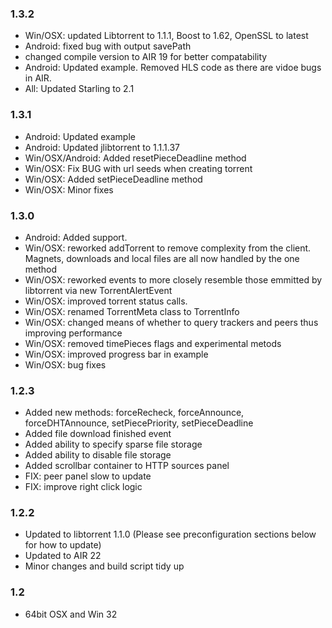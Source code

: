 ### 1.3.2
- Win/OSX: updated Libtorrent to 1.1.1, Boost to 1.62, OpenSSL to latest
- Android: fixed bug with output savePath
- changed compile version to AIR 19 for better compatability
- Android: Updated example. Removed HLS code as there are vidoe bugs in AIR.
- All: Updated Starling to 2.1

### 1.3.1
- Android: Updated example
- Android: Updated jlibtorrent to 1.1.1.37
- Win/OSX/Android: Added resetPieceDeadline method
- Win/OSX: Fix BUG with url seeds when creating torrent
- Win/OSX: Added setPieceDeadline method
- Win/OSX: Minor fixes

### 1.3.0
- Android: Added support.
- Win/OSX: reworked addTorrent to remove complexity from the client. Magnets, downloads and local files are all now handled by the one method
- Win/OSX: reworked events to more closely resemble those emmitted by libtorrent via new TorrentAlertEvent
- Win/OSX: improved torrent status calls.
- Win/OSX: renamed TorrentMeta class to TorrentInfo
- Win/OSX: changed means of whether to query trackers and peers thus improving performance
- Win/OSX: removed timePieces flags and experimental metods
- Win/OSX: improved progress bar in example
- Win/OSX: bug fixes

### 1.2.3

- Added new methods:  forceRecheck, forceAnnounce, forceDHTAnnounce, setPiecePriority, setPieceDeadline 
- Added file download finished event
- Added ability to specify sparse file storage
- Added ability to disable file storage
- Added scrollbar container to HTTP sources panel
- FIX: peer panel slow to update
- FIX: improve right click logic

### 1.2.2 
- Updated to libtorrent 1.1.0 (Please see preconfiguration sections below for how to update)
- Updated to AIR 22
- Minor changes and build script tidy up

### 1.2  
- 64bit OSX and Win 32